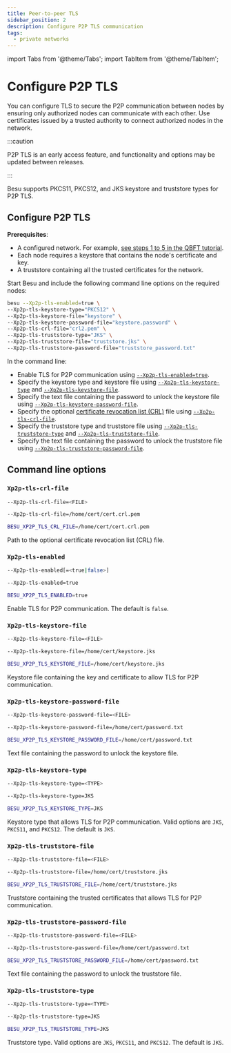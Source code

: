 ```yaml
---
title: Peer-to-peer TLS
sidebar_position: 2
description: Configure P2P TLS communication
tags:
  - private networks
---
```


import Tabs from '@theme/Tabs';
import TabItem from '@theme/TabItem';

# Configure P2P TLS

You can configure TLS to secure the P2P communication between nodes by ensuring only authorized nodes can communicate with each other. Use certificates issued by a trusted authority to connect authorized nodes in the network.

:::caution

P2P TLS is an early access feature, and functionality and options may be updated between releases.

:::

Besu supports PKCS11, PKCS12, and JKS keystore and truststore types for P2P TLS.

## Configure P2P TLS

**Prerequisites**:

- A configured network. For example, [see steps 1 to 5 in the QBFT tutorial](../../../tutorials/qbft.md).
- Each node requires a keystore that contains the node's certificate and key.
- A truststore containing all the trusted certificates for the network.

Start Besu and include the following command line options on the required nodes:

```bash
besu --Xp2p-tls-enabled=true \
--Xp2p-tls-keystore-type="PKCS12" \
--Xp2p-tls-keystore-file="keystore" \
--Xp2p-tls-keystore-password-file="keystore.password" \
--Xp2p-tls-crl-file="crl2.pem" \
--Xp2p-tls-truststore-type="JKS" \
--Xp2p-tls-truststore-file="truststore.jks" \
--Xp2p-tls-truststore-password-file="truststore_password.txt"
```

In the command line:

- Enable TLS for P2P communication using [`--Xp2p-tls-enabled=true`](#xp2p-tls-enabled).
- Specify the keystore type and keystore file using [`--Xp2p-tls-keystore-type`](#xp2p-tls-keystore-type) and [`--Xp2p-tls-keystore-file`](#xp2p-tls-keystore-file).
- Specify the text file containing the password to unlock the keystore file using [`--Xp2p-tls-keystore-password-file`](#xp2p-tls-keystore-password-file).
- Specify the optional [certificate revocation list (CRL)] file using [`--Xp2p-tls-crl-file`](#xp2p-tls-crl-file).
- Specify the truststore type and truststore file using [`--Xp2p-tls-truststore-type`](#xp2p-tls-truststore-type) and [`--Xp2p-tls-truststore-file`](#xp2p-tls-truststore-file).
- Specify the text file containing the password to unlock the truststore file using [`--Xp2p-tls-truststore-password-file`](#xp2p-tls-keystore-password-file).

## Command line options

### `Xp2p-tls-crl-file`

<Tabs>

<TabItem value="Syntax" label="Syntax" default>

```bash
--Xp2p-tls-crl-file=<FILE>
```

</TabItem>

<TabItem value="Example" label="Example">

```bash
--Xp2p-tls-crl-file=/home/cert/cert.crl.pem
```

</TabItem>

<TabItem value="Environment variable" label="Environment variable">

```bash
BESU_XP2P_TLS_CRL_FILE=/home/cert/cert.crl.pem
```

</TabItem>

</Tabs>

Path to the optional certificate revocation list (CRL) file.

### `Xp2p-tls-enabled`

<Tabs>

<TabItem value="Syntax" label="Syntax" default>

```bash
--Xp2p-tls-enabled[=<true|false>]
```

</TabItem>

<TabItem value="Example" label="Example">

```bash
--Xp2p-tls-enabled=true
```

</TabItem>

<TabItem value="Environment variable" label="Environment variable">

```bash
BESU_XP2P_TLS_ENABLED=true
```

</TabItem>

</Tabs>

Enable TLS for P2P communication. The default is `false`.

### `Xp2p-tls-keystore-file`

<Tabs>

<TabItem value="Syntax" label="Syntax" default>

```bash
--Xp2p-tls-keystore-file=<FILE>
```

</TabItem>

<TabItem value="Example" label="Example">

```bash
--Xp2p-tls-keystore-file=/home/cert/keystore.jks
```

</TabItem>

<TabItem value="Environment variable" label="Environment variable">

```bash
BESU_XP2P_TLS_KEYSTORE_FILE=/home/cert/keystore.jks
```

</TabItem>

</Tabs>

Keystore file containing the key and certificate to allow TLS for P2P communication.

### `Xp2p-tls-keystore-password-file`

<Tabs>

<TabItem value="Syntax" label="Syntax" default>

```bash
--Xp2p-tls-keystore-password-file=<FILE>
```

</TabItem>

<TabItem value="Example" label="Example">

```bash
--Xp2p-tls-keystore-password-file=/home/cert/password.txt
```

</TabItem>

<TabItem value="Environment variable" label="Environment variable">

```bash
BESU_XP2P_TLS_KEYSTORE_PASSWORD_FILE=/home/cert/password.txt
```

</TabItem>

</Tabs>

Text file containing the password to unlock the keystore file.

### `Xp2p-tls-keystore-type`

<Tabs>

<TabItem value="Syntax" label="Syntax" default>

```bash
--Xp2p-tls-keystore-type=<TYPE>
```

</TabItem>

<TabItem value="Example" label="Example">

```bash
--Xp2p-tls-keystore-type=JKS
```

</TabItem>

<TabItem value="Environment variable" label="Environment variable">

```bash
BESU_XP2P_TLS_KEYSTORE_TYPE=JKS
```

</TabItem>

</Tabs>

Keystore type that allows TLS for P2P communication. Valid options are `JKS`, `PKCS11`, and `PKCS12`. The default is `JKS`.

### `Xp2p-tls-truststore-file`

<Tabs>

<TabItem value="Syntax" label="Syntax" default>

```bash
--Xp2p-tls-truststore-file=<FILE>
```

</TabItem>

<TabItem value="Example" label="Example">

```bash
--Xp2p-tls-truststore-file=/home/cert/truststore.jks
```

</TabItem>

<TabItem value="Environment variable" label="Environment variable">

```bash
BESU_XP2P_TLS_TRUSTSTORE_FILE=/home/cert/truststore.jks
```

</TabItem>

</Tabs>

Truststore containing the trusted certificates that allows TLS for P2P communication.

### `Xp2p-tls-truststore-password-file`

<Tabs>

<TabItem value="Syntax" label="Syntax" default>

```bash
--Xp2p-tls-truststore-password-file=<FILE>
```

</TabItem>

<TabItem value="Example" label="Example">

```bash
--Xp2p-tls-truststore-password-file=/home/cert/password.txt
```

</TabItem>

<TabItem value="Environment variable" label="Environment variable">

```bash
BESU_XP2P_TLS_TRUSTSTORE_PASSWORD_FILE=/home/cert/password.txt
```

</TabItem>

</Tabs>

Text file containing the password to unlock the truststore file.

### `Xp2p-tls-truststore-type`

<Tabs>

<TabItem value="Syntax" label="Syntax" default>

```bash
--Xp2p-tls-truststore-type=<TYPE>
```

</TabItem>

<TabItem value="Example" label="Example">

```bash
--Xp2p-tls-truststore-type=JKS
```

</TabItem>

<TabItem value="Environment variable" label="Environment variable">

```bash
BESU_XP2P_TLS_TRUSTSTORE_TYPE=JKS
```

</TabItem>

</Tabs>

Truststore type. Valid options are `JKS`, `PKCS11`, and `PKCS12`. The default is `JKS`.

[certificate revocation list (CRL)]: https://www.securew2.com/blog/certificate-revocation-crl-explained
